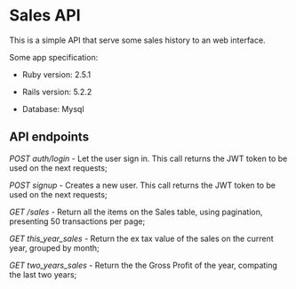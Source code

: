# Sales API

This is a simple API that serve some sales history to an web interface.

Some app specification:

* Ruby version: 2.5.1

* Rails version: 5.2.2

* Database: Mysql

## API endpoints

*POST _auth/login_* - Let the user sign in. This call returns the JWT token to be used on the next requests;

*POST _signup_* - Creates a new user. This call returns the JWT token to be used on the next requests;


*GET _/sales_* - Return all the items on the Sales table, using pagination, presenting 50 transactions per page;

*GET _this_year_sales_* - Return the ex tax value of the sales on the current year, grouped by month;

*GET _two_years_sales_* - Return the the Gross Profit of the year, compating the last two years;

